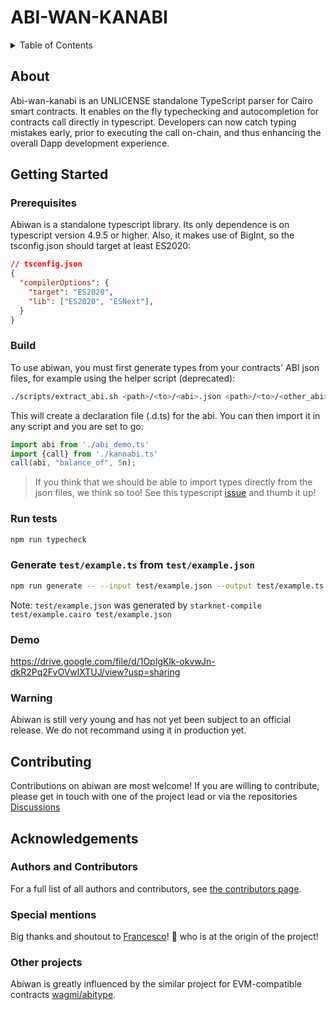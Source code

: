 # ABI-WAN-KANABI
<details>
<summary>Table of Contents</summary>

- [About](#about)
- [Getting Started](#getting-started)
  - [Prerequisites](#prerequisites)
  - [Build](#build)
  - [Demo](#demo)
  - [Warning](#warning)
- [Contributing](#contributing)
- [Authors \& contributors](#authors--contributors)
- [Acknowledgements](#acknowledgements)

</details>

## About
Abi-wan-kanabi is an UNLICENSE standalone TypeScript parser for Cairo smart contracts.
It enables on the fly typechecking and autocompletion for contracts call directly in typescript.
Developers can now catch typing mistakes early, prior to executing the call on-chain, and thus enhancing the overall Dapp development experience.

## Getting Started
### Prerequisites
Abiwan is a standalone typescript library. Its only dependence is on typescript version 4.9.5 or higher.
Also, it makes use of BigInt, so the tsconfig.json should target at least ES2020:
```json
// tsconfig.json
{
  "compilerOptions": {
    "target": "ES2020",
    "lib": ["ES2020", "ESNext"],
  }
}
```
### Build
To use abiwan, you must first generate types from your contracts' ABI json files, for example using the helper script (deprecated):
```bash
./scripts/extract_abi.sh <path>/<to>/<abi>.json <path>/<to>/<other_abi>.json ./
```
This will create a declaration file (.d.ts) for the abi.
You can then import it in any script and you are set to go:
```typescript
import abi from './abi_demo.ts'
import {call} from './kannabi.ts'
call(abi, "balance_of", 5n);
```

> If you think that we should be able to import types directly from the json files, we think so too!
> See this typescript [issue](https://github.com/microsoft/TypeScript/issues/32063) and thumb it up!

### Run tests
```bash
npm run typecheck
```

### Generate `test/example.ts` from `test/example.json`
```bash
npm run generate -- --input test/example.json --output test/example.ts
```
Note: `test/example.json` was generated by `starknet-compile test/example.cairo test/example.json`

### Demo
https://drive.google.com/file/d/1OpIgKlk-okvwJn-dkR2Pq2FvOVwlXTUJ/view?usp=sharing

### Warning
Abiwan is still very young and has not yet been subject to an official release. We do not recommand using it in production yet.

## Contributing
Contributions on abiwan are most welcome!
If you are willing to contribute, please get in touch with one of the project lead or via the repositories [Discussions](https://github.com/keep-starknet-strange/abi-wan-kanabi/discussions/categories/general)

## Acknowledgements
### Authors and Contributors
For a full list of all authors and contributors, see [the contributors page](https://github.com/keep-starknet-strange/abi-wan-kanabi/contributors).

### Special mentions
Big thanks and shoutout to [Francesco](https://github.com/fracek)! :clap: who is at the origin of the project!

### Other projects
Abiwan is greatly influenced by the similar project for EVM-compatible contracts [wagmi/abitype](https://github.com/wagmi-dev/abitype).
